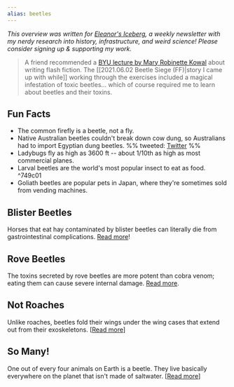 ```yaml
---
alias: beetles
---
```


<cite>This overview was written for [Eleanor's Iceberg](http://newsletter.eleanorkonik.com/), a weekly newsletter with my nerdy research into history, infrastructure, and weird science! Please consider signing up & supporting my work.</cite>

> A friend recommended a [BYU lecture by Mary Robinette Kowal](https://click.mailerlite.com/link/c/YT0xNDg5Njk1NTk0NTA2MDk4NTI4JmM9YjVmMiZiPTM4OTMzNTgyNiZkPXc3ejNqM2k=.0WlTn_sfiR3volt3e5pPGon11otTDyUN6S-oUfwqjGc) about writing flash fiction. The [[2021.06.02 Beetle Siege (FF)|story I came up with while]] working through the exercises included a magical infestation of toxic beetles... which of course required me to learn about beetles and their toxins. 

## Fun Facts

-   The common firefly is a beetle, not a fly.
-   Native Australian beetles couldn't break down cow dung, so Australians had to import Egyptian dung beetles. %% tweeted: [Twitter](https://twitter.com/EleanorKonik/status/1401722291394945029) %%
-   Ladybugs fly as high as 3600 ft -- about 1/10th as high as most commercial planes. 
-   Larval beetles are the world's most popular insect to eat as food.  ^749c01
-   Goliath beetles are popular pets in Japan, where they're sometimes sold from vending machines.

## Blister Beetles

Horses that eat hay contaminated by blister beetles can literally die from gastrointestinal complications. [Read more](https://click.mailerlite.com/link/c/YT0xNDg5Njk1NTk0NTA2MDk4NTI4JmM9YjVmMiZiPTM4OTMzNTgyOSZkPWMybjR3OHI=.LM1bTDU1I2vlmJm42oqXPUY3VLrcg7S8mDNzI3vTwMw)! 

## Rove Beetles

The toxins secreted by rove beetles are more potent than cobra venom; eating them can cause severe internal damage. [Read more](https://click.mailerlite.com/link/c/YT0xNDg5Njk1NTk0NTA2MDk4NTI4JmM9YjVmMiZiPTM4OTMzNTgzMiZkPXUzaDV5MmE=.UqbusN10zpF-6vjyy11gaRRCw6zkjQYd_L9s3ULiEdM). 

## Not Roaches

Unlike roaches, beetles fold their wings under the wing cases that extend out from their exoskeletons. \[[Read more](https://click.mailerlite.com/link/c/YT0xNDg5Njk1NTk0NTA2MDk4NTI4JmM9YjVmMiZiPTM4OTMzNTgzOCZkPWExYTJ5MGI=.osk3f9rYdbKt5r54lPWb5MGQMDOuFseevYDWupwgQz8)\]

## So Many!

One out of every four animals on Earth is a beetle. They live basically everywhere on the planet that isn't made of saltwater. \[[Read more](https://click.mailerlite.com/link/c/YT0xNDg5Njk1NTk0NTA2MDk4NTI4JmM9YjVmMiZiPTM4OTMzNTg0NyZkPWs5Yzh2NHU=.0ZNp8cDX4xpFnhYQ1B32ooiUyKaJw3xlXTKHy5dnFxI)\]

 